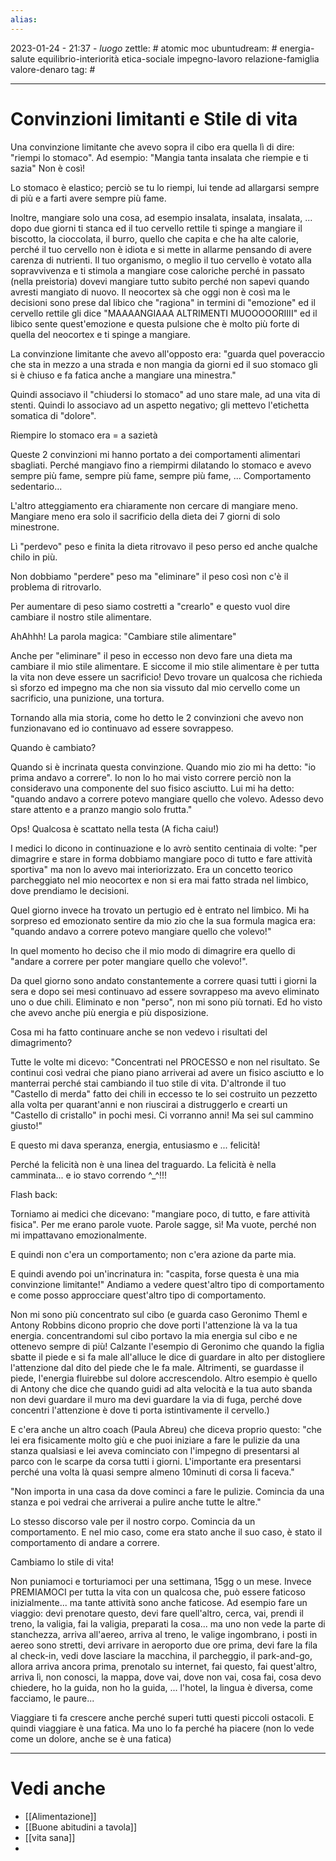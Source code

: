 ```yaml
---
alias: 
---
```

2023-01-24 - 21:37 - *luogo*
zettle: # atomic moc
ubuntudream: # energia-salute equilibrio-interiorità etica-sociale impegno-lavoro relazione-famiglia valore-denaro 
tag: #

---
# Convinzioni limitanti e Stile di vita
Una convinzione limitante che avevo sopra il cibo era quella lì di dire: "riempi lo stomaco".
Ad esempio: "Mangia tanta insalata che riempie e ti sazia"
Non è così!

Lo stomaco è elastico; perciò se tu lo riempi, lui tende ad allargarsi sempre di più e a farti avere sempre più fame.

Inoltre, mangiare solo una cosa, ad esempio insalata, insalata, insalata, ... dopo due giorni ti stanca ed il tuo cervello rettile ti spinge a mangiare il biscotto, la cioccolata, il burro, quello che capita e che ha alte calorie, perché il tuo cervello non è idiota e si mette in allarme pensando di avere carenza di nutrienti. Il tuo organismo, o meglio il tuo cervello è votato alla sopravvivenza e ti stimola a mangiare cose caloriche perché in passato (nella preistoria) dovevi mangiare tutto subito perché non sapevi quando avresti mangiato di nuovo. Il neocortex sà che oggi non è così ma le decisioni sono prese dal libico che "ragiona" in termini di "emozione" ed il cervello rettile gli dice "MAAAANGIAAA ALTRIMENTI MUOOOOORIIII" ed il libico sente quest'emozione e questa pulsione che è molto più forte di quella del neocortex e ti spinge a mangiare.

La convinzione limitante che avevo all'opposto era: "guarda quel poveraccio che sta in mezzo a una strada e non mangia da giorni ed il suo stomaco gli si è chiuso e fa fatica anche a mangiare una minestra."

Quindi associavo il "chiudersi lo stomaco" ad uno stare male, ad una vita di stenti. Quindi lo associavo ad un aspetto negativo; gli mettevo l'etichetta somatica di "dolore".

Riempire lo stomaco era = a sazietà

Queste 2 convinzioni mi hanno portato a dei comportamenti alimentari sbagliati. Perché mangiavo fino a riempirmi dilatando lo stomaco e avevo sempre più fame, sempre più fame, sempre più fame, ... Comportamento sedentario...

L'altro atteggiamento era chiaramente non cercare di mangiare meno. Mangiare meno era solo il sacrificio della dieta dei 7 giorni di solo minestrone.

Lì "perdevo" peso e finita la dieta ritrovavo il peso perso ed anche qualche chilo in più.

Non dobbiamo "perdere" peso ma "eliminare" il peso così non c'è il problema di ritrovarlo. 

Per aumentare di peso siamo costretti a "crearlo" e questo vuol dire cambiare il nostro stile alimentare.

AhAhhh! La parola magica: "Cambiare stile alimentare"

Anche per "eliminare" il peso in eccesso non devo fare una dieta ma cambiare il mio stile alimentare. E siccome il mio stile alimentare è per tutta la vita non deve essere un sacrificio! Devo trovare un qualcosa che richieda sì sforzo ed impegno ma che non sia vissuto dal mio cervello come un sacrificio, una punizione, una tortura.

Tornando alla mia storia, come ho detto le 2 convinzioni che avevo non funzionavano ed io continuavo ad essere sovrappeso. 

Quando è cambiato?

Quando si è incrinata questa convinzione. Quando mio zio mi ha detto: "io prima andavo a correre". Io non lo ho mai visto correre perciò non la consideravo una componente del suo fisico asciutto. Lui mi ha detto: "quando andavo a correre potevo mangiare quello che volevo. Adesso devo stare attento e a pranzo mangio solo frutta."

  

Ops! Qualcosa è scattato nella testa (A ficha caiu!)

I medici lo dicono in continuazione e lo avrò sentito centinaia di volte: "per dimagrire e stare in forma dobbiamo mangiare poco di tutto e fare attività sportiva" ma non lo avevo mai interiorizzato. Era un concetto teorico parcheggiato nel mio neocortex e non si era mai fatto strada nel limbico, dove prendiamo le decisioni. 

Quel giorno invece ha trovato un pertugio ed è entrato nel limbico. Mi ha sorpreso ed emozionato sentire da mio zio che la sua formula magica era: "quando andavo a correre potevo mangiare quello che volevo!"

In quel momento ho deciso che il mio modo di dimagrire era quello di "andare a correre per poter mangiare quello che volevo!".

Da quel giorno sono andato constantemente a correre quasi tutti i giorni la sera e dopo sei mesi continuavo ad essere sovrappeso ma avevo eliminato uno o due chili. Eliminato e non "perso", non mi sono più tornati. Ed ho visto che avevo anche più energia e più disposizione. 

Cosa mi ha fatto continuare anche se non vedevo i risultati del dimagrimento?

Tutte le volte mi dicevo: "Concentrati nel PROCESSO e non nel risultato. Se continui così vedrai che piano piano arriverai ad avere un fisico asciutto e lo manterrai perché stai cambiando il tuo stile di vita. D'altronde il tuo "Castello di merda" fatto dei chili in eccesso te lo sei costruito un pezzetto alla volta per quarant'anni e non riuscirai a distruggerlo e crearti un "Castello di cristallo" in pochi mesi. Ci vorranno anni! Ma sei sul cammino giusto!"

E questo mi dava speranza, energia, entusiasmo e ... felicità!

Perché la felicità non è una linea del traguardo. La felicità è nella camminata... e io stavo correndo ^_^!!!

Flash back:

Torniamo ai medici che dicevano: "mangiare poco, di tutto, e fare attività fisica". Per me erano parole vuote. Parole sagge, sì! Ma vuote, perché non mi impattavano emozionalmente.

E quindi non c'era un comportamento; non c'era azione da parte mia.

E quindi avendo poi un'incrinatura in: "caspita, forse questa è una mia convinzione limitante!" Andiamo a vedere quest'altro tipo di comportamento e come posso approcciare quest'altro tipo di comportamento.

Non mi sono più concentrato sul cibo (e guarda caso Geronimo Theml e Antony Robbins dicono proprio che dove porti l'attenzione là va la tua energia. concentrandomi sul cibo portavo la mia energia sul cibo e ne ottenevo sempre di più! Calzante l'esempio di Geronimo che quando la figlia sbatte il piede e si fa male all'alluce le dice di guardare in alto per distogliere l'attenzione dal dito del piede che le fa male. Altrimenti, se guardasse il piede, l'energia fluirebbe sul dolore accrescendolo. Altro esempio è quello di Antony che dice che quando guidi ad alta velocità e la tua auto sbanda non devi guardare il muro ma devi guardare la via di fuga, perché dove concentri l'attenzione è dove ti porta istintivamente il cervello.)

E c'era anche un altro coach (Paula Abreu) che diceva proprio questo: "che lei era fisicamente molto giù e che puoi iniziare a fare le pulizie da una stanza qualsiasi e lei aveva cominciato con l'impegno di presentarsi al parco con le scarpe da corsa tutti i giorni. L'importante era presentarsi perché una volta là quasi sempre almeno 10minuti di corsa li faceva."

"Non importa in una casa da dove cominci a fare le pulizie. Comincia da una stanza e poi vedrai che arriverai a pulire anche tutte le altre."

Lo stesso discorso vale per il nostro corpo. Comincia da un comportamento. E nel mio caso, come era stato anche il suo caso, è stato il comportamento di andare a correre.

  

Cambiamo lo stile di vita!

Non puniamoci e torturiamoci per una settimana, 15gg o un mese. Invece PREMIAMOCI per tutta la vita con un qualcosa che, può essere faticoso inizialmente... ma tante attività sono anche faticose. Ad esempio fare un viaggio: devi prenotare questo, devi fare quell'altro, cerca, vai, prendi il treno, la valigia, fai la valigia, preparati la cosa... ma uno non vede la parte di stanchezza, arriva all'aereo, arriva al treno, le valige ingombrano, i posti in aereo sono stretti, devi arrivare in aeroporto due ore prima, devi fare la fila al check-in, vedi dove lasciare la macchina, il parcheggio, il park-and-go, allora arriva ancora prima, prenotalo su internet, fai questo, fai quest'altro, arriva lì, non conosci, la mappa, dove vai, dove non vai, cosa fai, cosa devo chiedere, ho la guida, non ho la guida, ... l'hotel, la lingua è diversa, come facciamo, le paure...

Viaggiare ti fa crescere anche perché superi tutti questi piccoli ostacoli.
E quindi viaggiare è una fatica.
Ma uno lo fa perché ha piacere (non lo vede come un dolore, anche se è una fatica)



---
# Vedi anche
- [[Alimentazione]]
- [[Buone abitudini a tavola]]
- [[vita sana]]
- 
